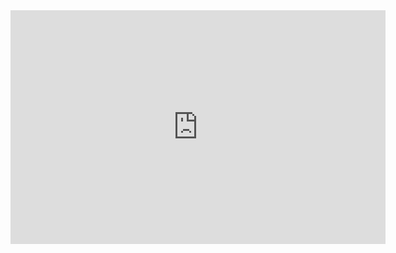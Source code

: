 <iframe title="Report Section" width="600" height="373.5" src="https://app.powerbi.com/view?r=eyJrIjoiMmExN2FiZjMtZDNkNi00MDQzLTgxYmMtOWEwZTM5NTJhNzIxIiwidCI6IjRhNTJjNTI4LTk2YmUtNDY4Mi04ZDUyLTUxMmEwNTBmZGQ1YyJ9" frameborder="0" allowFullScreen="true"></iframe>
